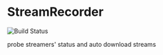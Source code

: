StreamRecorder
==========

![Build Status](https://travis-ci.com/FortuneDayssss/StreamRecorder.svg?token=yhK78CgYTnSqeMpVHBpf&branch=master)

probe streamers' status and auto download streams
